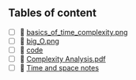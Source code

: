 ## Tables of content
- [ ] 📄 [basics_of_time_complexity.png](./basics_of_time_complexity.png)
- [ ] 📄 [big_O.png](./big_O.png)
- [ ] 📁 [code](./code)
- [ ] 📄 [Complexity Analysis.pdf](./Complexity%20Analysis.pdf)
- [ ] 📁 [Time and space notes](./Time%20and%20space%20notes)
